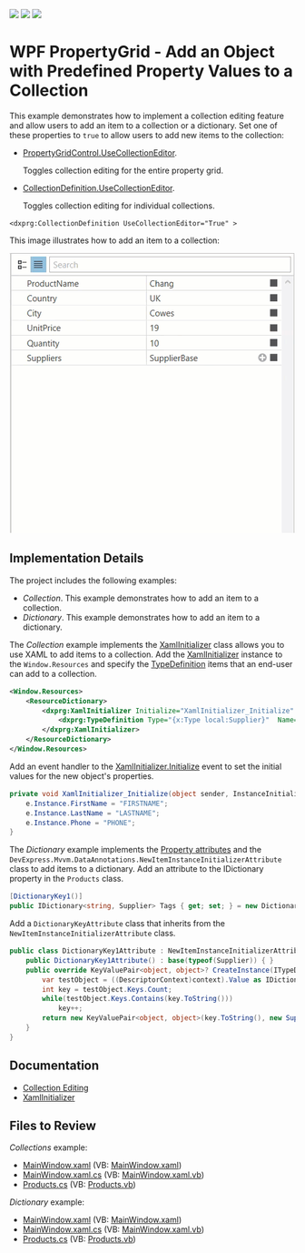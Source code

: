 <!-- default badges list -->
![](https://img.shields.io/endpoint?url=https://codecentral.devexpress.com/api/v1/VersionRange/128655103/23.1.2%2B)
[![](https://img.shields.io/badge/Open_in_DevExpress_Support_Center-FF7200?style=flat-square&logo=DevExpress&logoColor=white)](https://supportcenter.devexpress.com/ticket/details/E4855)
[![](https://img.shields.io/badge/📖_How_to_use_DevExpress_Examples-e9f6fc?style=flat-square)](https://docs.devexpress.com/GeneralInformation/403183)
<!-- default badges end -->

# WPF PropertyGrid - Add an Object with Predefined Property Values to a Collection

This example demonstrates how to implement a collection editing feature and allow users to add an item to a collection or a dictionary. Set one of these properties to `true` to allow users to add new items to the collection:

* [PropertyGridControl.UseCollectionEditor](https://docs.devexpress.com/WPF/DevExpress.Xpf.PropertyGrid.PropertyGridControl.UseCollectionEditor).
  
  Toggles collection editing for the entire property grid.

* [CollectionDefinition.UseCollectionEditor](https://docs.devexpress.com/WPF/DevExpress.Xpf.PropertyGrid.CollectionDefinition.UseCollectionEditor).
  
  Toggles collection editing for individual collections.
  
```xaml
<dxprg:CollectionDefinition UseCollectionEditor="True" >
```
This image illustrates how to add an item to a collection:

![Add an item to a collection](images/add-item.gif)

## Implementation Details

The project includes the following examples:

* _Collection_. This example demonstrates how to add an item to a collection.
* _Dictionary_. This example demonstrates how to add an item to a dictionary.

The _Collection_ example implements the [XamlInitializer](https://docs.devexpress.com/WPF/DevExpress.Xpf.PropertyGrid.XamlInitializer) class allows you to use XAML to add items to a collection. Add the [XamlInitializer](https://docs.devexpress.com/WPF/DevExpress.Xpf.PropertyGrid.XamlInitializer) instance to the `Window.Resources` and specify the [TypeDefinition](https://docs.devexpress.com/WPF/DevExpress.Xpf.PropertyGrid.TypeDefinition) items that an end-user can add to a collection.

```xml
<Window.Resources>
    <ResourceDictionary>
        <dxprg:XamlInitializer Initialize="XamlInitializer_Initialize" x:Key="xamlInitializer">
            <dxprg:TypeDefinition Type="{x:Type local:Supplier}"  Name="Supplier" Description="New Supplier"/>
        </dxprg:XamlInitializer>
    </ResourceDictionary>
</Window.Resources>
```

Add an event handler to the [XamlInitializer.Initialize](https://docs.devexpress.com/WPF/DevExpress.Xpf.PropertyGrid.XamlInitializer.Initialize) event to set the initial values for the new object's properties.

```csharp
private void XamlInitializer_Initialize(object sender, InstanceInitializeEventArgs e) {
    e.Instance.FirstName = "FIRSTNAME";
    e.Instance.LastName = "LASTNAME";
    e.Instance.Phone = "PHONE";
}
```

The _Dictionary_ example implements the [Property attributes](https://docs.devexpress.com/WPF/15623/controls-and-libraries/property-grid/property-attributes) and the `DevExpress.Mvvm.DataAnnotations.NewItemInstanceInitializerAttribute` class to add items to a dictionary. Add an attribute to the IDictionary property in the `Products` class.

```csharp
[DictionaryKey1()]
public IDictionary<string, Supplier> Tags { get; set; } = new Dictionary<string, Supplier>();
```

Add a `DictionaryKeyAttribute` class that inherits from the `NewItemInstanceInitializerAttribute` class.

```csharp
public class DictionaryKey1Attribute : NewItemInstanceInitializerAttribute {
    public DictionaryKey1Attribute() : base(typeof(Supplier)) { }
    public override KeyValuePair<object, object>? CreateInstance(ITypeDescriptorContext context, IEnumerable dictionary) {
        var testObject = ((DescriptorContext)context).Value as IDictionary<string, Supplier>;
        int key = testObject.Keys.Count;
        while(testObject.Keys.Contains(key.ToString()))
            key++;
        return new KeyValuePair<object, object>(key.ToString(), new Supplier());
    }
}
```

## Documentation

* [Collection Editing](https://docs.devexpress.com/WPF/15719/controls-and-libraries/property-grid/property-definitions/collection-definitions#collection-editing)
* [XamlInitializer](https://docs.devexpress.com/WPF/DevExpress.Xpf.PropertyGrid.XamlInitializer)

<!-- default file list -->
## Files to Review

_Collections_ example:

* [MainWindow.xaml](./CS/Collections/MainWindow.xaml) (VB: [MainWindow.xaml](./VB/Collections/MainWindow.xaml))
* [MainWindow.xaml.cs](./CS/Collections/MainWindow.xaml.cs) (VB: [MainWindow.xaml.vb](./VB/Collections/MainWindow.xaml.vb))
* [Products.cs](./CS/Collections/Products.cs) (VB: [Products.vb](./VB/Collections/Products.vb))

_Dictionary_ example:

* [MainWindow.xaml](./CS/Dictionary/MainWindow.xaml) (VB: [MainWindow.xaml](./VB/Dictionary/MainWindow.xaml))
* [MainWindow.xaml.cs](./CS/Dictionary/MainWindow.xaml.cs) (VB: [MainWindow.xaml.vb](./VB/Dictionary/MainWindow.xaml.vb))
* [Products.cs](./CS/Dictionary/Products.cs) (VB: [Products.vb](./VB/Dictionary/Products.vb))

<!-- default file list end -->
